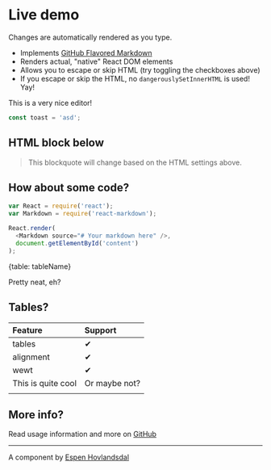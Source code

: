 
# Live demo

Changes are automatically rendered as you type.

* Implements [GitHub Flavored Markdown](https://github.github.com/gfm/)
* Renders actual, "native" React DOM elements
* Allows you to escape or skip HTML (try toggling the checkboxes above)
* If you escape or skip the HTML, no `dangerouslySetInnerHTML` is used! Yay!

This is a very nice editor! 

```javascript
const toast = 'asd';

```



## HTML block below

<blockquote>
  This blockquote will change based on the HTML settings above.
</blockquote>

## How about some code?
```js
var React = require('react');
var Markdown = require('react-markdown');

React.render(
  <Markdown source="# Your markdown here" />,
  document.getElementById('content')
);
```
{table: tableName}

Pretty neat, eh?

## Tables?

| Feature            | Support       |
| :----------------- | :------------ |
| tables             | ✔             |
| alignment          | ✔             |
| wewt               | ✔             |
| This is quite cool | Or maybe not? |
|                    |               |

## More info?

Read usage information and more on [GitHub](//github.com/rexxars/react-markdown)

---------------

A component by [Espen Hovlandsdal](https://espen.codes/)
